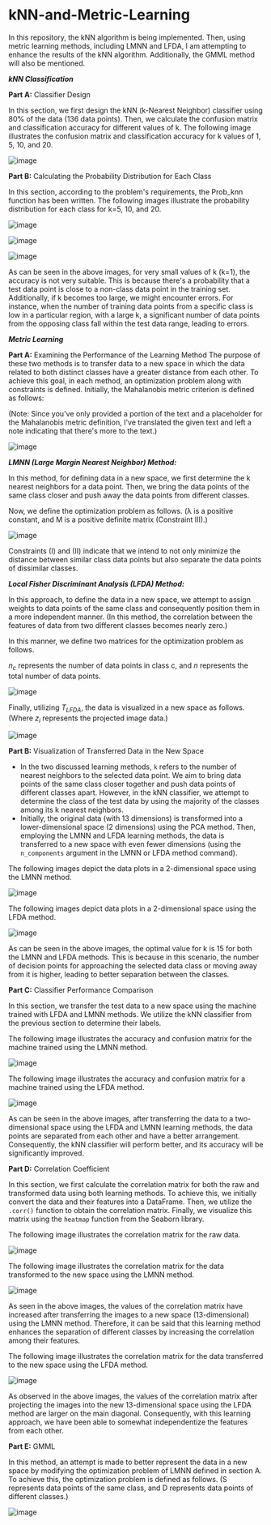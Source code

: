 # kNN-and-Metric-Learning
In this repository, the kNN algorithm is being implemented. Then, using metric learning methods, including LMNN and LFDA, I am attempting to enhance the results of the kNN algorithm. Additionally, the GMML method will also be mentioned.

***kNN Classification***

**Part A:** Classifier Design

In this section, we first design the kNN (k-Nearest Neighbor) classifier using 80% of the data (136 data points). Then, we calculate the confusion matrix and classification accuracy for different values of k. The following image illustrates the confusion matrix and classification accuracy for k values of 1, 5, 10, and 20.

![image](https://github.com/ErfanPanahi/kNN-and-Metric-Learning/assets/107314081/629a960d-f497-49d1-9432-96e583cbcff3)


**Part B:** Calculating the Probability Distribution for Each Class

In this section, according to the problem's requirements, the Prob_knn function has been written. The following images illustrate the probability distribution for each class for k=5, 10, and 20.

![image](https://github.com/ErfanPanahi/kNN-and-Metric-Learning/assets/107314081/569a5f5f-a6c1-4ce5-8e24-16992778c874)

![image](https://github.com/ErfanPanahi/kNN-and-Metric-Learning/assets/107314081/2dd41ce9-190b-4e9c-930f-3fd5027d83f7)

![image](https://github.com/ErfanPanahi/kNN-and-Metric-Learning/assets/107314081/5e96a7e6-023a-433a-a87b-1e70c7fd4b0f)

As can be seen in the above images, for very small values of k (k=1), the accuracy is not very suitable. This is because there's a probability that a test data point is close to a non-class data point in the training set. Additionally, if k becomes too large, we might encounter errors. For instance, when the number of training data points from a specific class is low in a particular region, with a large k, a significant number of data points from the opposing class fall within the test data range, leading to errors.

***Metric Learning***

**Part A:** Examining the Performance of the Learning Method
The purpose of these two methods is to transfer data to a new space in which the data related to both distinct classes have a greater distance from each other. To achieve this goal, in each method, an optimization problem along with constraints is defined.
Initially, the Mahalanobis metric criterion is defined as follows:

(Note: Since you've only provided a portion of the text and a placeholder for the Mahalanobis metric definition, I've translated the given text and left a note indicating that there's more to the text.)

![image](https://github.com/ErfanPanahi/kNN-and-Metric-Learning/assets/107314081/e65d3259-fe7d-42ca-a35e-8e5847d70ce2)

***LMNN (Large Margin Nearest Neighbor) Method:***

In this method, for defining data in a new space, we first determine the k nearest neighbors for a data point. Then, we bring the data points of the same class closer and push away the data points from different classes.

Now, we define the optimization problem as follows. (λ is a positive constant, and M is a positive definite matrix (Constraint III).)

![image](https://github.com/ErfanPanahi/kNN-and-Metric-Learning/assets/107314081/c38765de-3900-44c2-9605-ef45696f7157)

Constraints (I) and (II) indicate that we intend to not only minimize the distance between similar class data points but also separate the data points of dissimilar classes.

***Local Fisher Discriminant Analysis (LFDA) Method:***

In this approach, to define the data in a new space, we attempt to assign weights to data points of the same class and consequently position them in a more independent manner. (In this method, the correlation between the features of data from two different classes becomes nearly zero.)

In this manner, we define two matrices for the optimization problem as follows.

$n_c$ represents the number of data points in class c, and $n$ represents the total number of data points.

![image](https://github.com/ErfanPanahi/kNN-and-Metric-Learning/assets/107314081/fd2c0b63-bd50-485a-92df-d37def384f53)

Finally, utilizing $T_{LFDA}$, the data is visualized in a new space as follows. (Where $z_i$ represents the projected image data.)

![image](https://github.com/ErfanPanahi/kNN-and-Metric-Learning/assets/107314081/dc31d576-2808-44b1-b9c5-1489645143eb)

**Part B:** Visualization of Transferred Data in the New Space

- In the two discussed learning methods, `k` refers to the number of nearest neighbors to the selected data point. We aim to bring data points of the same class closer together and push data points of different classes apart. However, in the kNN classifier, we attempt to determine the class of the test data by using the majority of the classes among its k nearest neighbors.
- Initially, the original data (with 13 dimensions) is transformed into a lower-dimensional space (2 dimensions) using the PCA method. Then, employing the LMNN and LFDA learning methods, the data is transferred to a new space with even fewer dimensions (using the `n_components` argument in the LMNN or LFDA method command).

The following images depict the data plots in a 2-dimensional space using the LMNN method.

![image](https://github.com/ErfanPanahi/kNN-and-Metric-Learning/assets/107314081/96571c8e-3dcb-468f-a99d-cbd745738ad9)

The following images depict data plots in a 2-dimensional space using the LFDA method.

![image](https://github.com/ErfanPanahi/kNN-and-Metric-Learning/assets/107314081/09cb00fc-abea-46f8-b196-a126cb753a45)

As can be seen in the above images, the optimal value for k is 15 for both the LMNN and LFDA methods. This is because in this scenario, the number of decision points for approaching the selected data class or moving away from it is higher, leading to better separation between the classes.

**Part C:** Classifier Performance Comparison

In this section, we transfer the test data to a new space using the machine trained with LFDA and LMNN methods. We utilize the kNN classifier from the previous section to determine their labels.

The following image illustrates the accuracy and confusion matrix for the machine trained using the LMNN method.

![image](https://github.com/ErfanPanahi/kNN-and-Metric-Learning/assets/107314081/ee191529-bee1-4391-8417-d388b72a1992)

The following image illustrates the accuracy and confusion matrix for a machine trained using the LFDA method.

![image](https://github.com/ErfanPanahi/kNN-and-Metric-Learning/assets/107314081/e1296c51-afe8-4b96-a0ea-bb07711ee562)

As can be seen in the above images, after transferring the data to a two-dimensional space using the LFDA and LMNN learning methods, the data points are separated from each other and have a better arrangement. Consequently, the kNN classifier will perform better, and its accuracy will be significantly improved.

**Part D:** Correlation Coefficient

In this section, we first calculate the correlation matrix for both the raw and transformed data using both learning methods. To achieve this, we initially convert the data and their features into a DataFrame. Then, we utilize the `.corr()` function to obtain the correlation matrix. Finally, we visualize this matrix using the `heatmap` function from the Seaborn library.

The following image illustrates the correlation matrix for the raw data.

![image](https://github.com/ErfanPanahi/kNN-and-Metric-Learning/assets/107314081/2f46dafe-b0a2-47dc-8c98-c082ab7abfcb)


The following image illustrates the correlation matrix for the data transformed to the new space using the LMNN method.

![image](https://github.com/ErfanPanahi/kNN-and-Metric-Learning/assets/107314081/534eff43-5348-4fc5-9ce3-c34a096af840)

As seen in the above images, the values of the correlation matrix have increased after transferring the images to a new space (13-dimensional) using the LMNN method. Therefore, it can be said that this learning method enhances the separation of different classes by increasing the correlation among their features.

The following image illustrates the correlation matrix for the data transferred to the new space using the LFDA method.

![image](https://github.com/ErfanPanahi/kNN-and-Metric-Learning/assets/107314081/a486fa78-539d-4285-af3a-a1e3c21b5d03)

As observed in the above images, the values of the correlation matrix after projecting the images into the new 13-dimensional space using the LFDA method are larger on the main diagonal. Consequently, with this learning approach, we have been able to somewhat independentize the features from each other.

**Part E:** GMML

In this method, an attempt is made to better represent the data in a new space by modifying the optimization problem of LMNN defined in section A. To achieve this, the optimization problem is defined as follows. (S represents data points of the same class, and D represents data points of different classes.)

![image](https://github.com/ErfanPanahi/kNN-and-Metric-Learning/assets/107314081/ead7f9b6-c0fc-4357-84e7-a9ee073f31aa)
